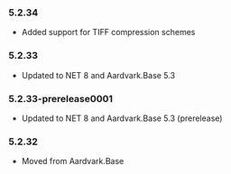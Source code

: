 ### 5.2.34
- Added support for TIFF compression schemes

### 5.2.33
- Updated to NET 8 and Aardvark.Base 5.3

### 5.2.33-prerelease0001
- Updated to NET 8 and Aardvark.Base 5.3 (prerelease)

### 5.2.32
- Moved from Aardvark.Base